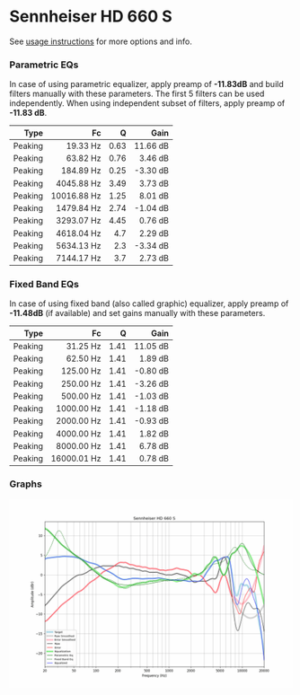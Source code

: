 # Sennheiser HD 660 S
See [usage instructions](https://github.com/jaakkopasanen/AutoEq#usage) for more options and info.

### Parametric EQs
In case of using parametric equalizer, apply preamp of **-11.83dB** and build filters manually
with these parameters. The first 5 filters can be used independently.
When using independent subset of filters, apply preamp of **-11.83 dB**.

| Type    | Fc          |    Q | Gain     |
|--------:|------------:|-----:|---------:|
| Peaking | 19.33 Hz    | 0.63 | 11.66 dB |
| Peaking | 63.82 Hz    | 0.76 | 3.46 dB  |
| Peaking | 184.89 Hz   | 0.25 | -3.30 dB |
| Peaking | 4045.88 Hz  | 3.49 | 3.73 dB  |
| Peaking | 10016.88 Hz | 1.25 | 8.01 dB  |
| Peaking | 1479.84 Hz  | 2.74 | -1.04 dB |
| Peaking | 3293.07 Hz  | 4.45 | 0.76 dB  |
| Peaking | 4618.04 Hz  | 4.7  | 2.29 dB  |
| Peaking | 5634.13 Hz  | 2.3  | -3.34 dB |
| Peaking | 7144.17 Hz  | 3.7  | 2.73 dB  |

### Fixed Band EQs
In case of using fixed band (also called graphic) equalizer, apply preamp of **-11.48dB**
(if available) and set gains manually with these parameters.

| Type    | Fc          |    Q | Gain     |
|--------:|------------:|-----:|---------:|
| Peaking | 31.25 Hz    | 1.41 | 11.05 dB |
| Peaking | 62.50 Hz    | 1.41 | 1.89 dB  |
| Peaking | 125.00 Hz   | 1.41 | -0.80 dB |
| Peaking | 250.00 Hz   | 1.41 | -3.26 dB |
| Peaking | 500.00 Hz   | 1.41 | -1.03 dB |
| Peaking | 1000.00 Hz  | 1.41 | -1.18 dB |
| Peaking | 2000.00 Hz  | 1.41 | -0.93 dB |
| Peaking | 4000.00 Hz  | 1.41 | 1.82 dB  |
| Peaking | 8000.00 Hz  | 1.41 | 6.78 dB  |
| Peaking | 16000.01 Hz | 1.41 | 0.78 dB  |

### Graphs
![](./Sennheiser%20HD%20660%20S.png)